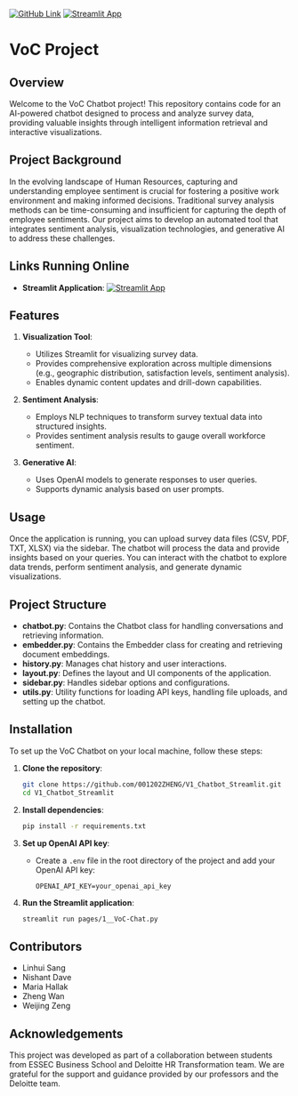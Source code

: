[![GitHub Link](https://img.shields.io/badge/GitHub-Repository-blue?logo=github)](https://github.com/001202ZHENG/V1_Chatbot_Streamlit)
[![Streamlit App](https://img.shields.io/badge/Streamlit-App-orange?logo=streamlit)](https://v1chatbotapp-2syadnkccp6nyevahkmkbm.streamlit.app/)

# VoC Project

## Overview
Welcome to the VoC Chatbot project! This repository contains code for an AI-powered chatbot designed to process and analyze survey data, providing valuable insights through intelligent information retrieval and interactive visualizations. 

## Project Background
In the evolving landscape of Human Resources, capturing and understanding employee sentiment is crucial for fostering a positive work environment and making informed decisions. Traditional survey analysis methods can be time-consuming and insufficient for capturing the depth of employee sentiments. Our project aims to develop an automated tool that integrates sentiment analysis, visualization technologies, and generative AI to address these challenges.

## Links Running Online
- **Streamlit Application**: 
[![Streamlit App](https://img.shields.io/badge/Streamlit-App-orange?logo=streamlit)](https://v1chatbotapp-2syadnkccp6nyevahkmkbm.streamlit.app/)

## Features
1. **Visualization Tool**:
   - Utilizes Streamlit for visualizing survey data.
   - Provides comprehensive exploration across multiple dimensions (e.g., geographic distribution, satisfaction levels, sentiment analysis).
   - Enables dynamic content updates and drill-down capabilities.

2. **Sentiment Analysis**:
   - Employs NLP techniques to transform survey textual data into structured insights.
   - Provides sentiment analysis results to gauge overall workforce sentiment.

3. **Generative AI**:
   - Uses OpenAI models to generate responses to user queries.
   - Supports dynamic analysis based on user prompts.

## Usage
Once the application is running, you can upload survey data files (CSV, PDF, TXT, XLSX) via the sidebar. The chatbot will process the data and provide insights based on your queries. You can interact with the chatbot to explore data trends, perform sentiment analysis, and generate dynamic visualizations.

## Project Structure
- **chatbot.py**: Contains the Chatbot class for handling conversations and retrieving information.
- **embedder.py**: Contains the Embedder class for creating and retrieving document embeddings.
- **history.py**: Manages chat history and user interactions.
- **layout.py**: Defines the layout and UI components of the application.
- **sidebar.py**: Handles sidebar options and configurations.
- **utils.py**: Utility functions for loading API keys, handling file uploads, and setting up the chatbot.


## Installation
To set up the VoC Chatbot on your local machine, follow these steps:

1. **Clone the repository**:
   ```bash
   git clone https://github.com/001202ZHENG/V1_Chatbot_Streamlit.git
   cd V1_Chatbot_Streamlit
   ```

2. **Install dependencies**:
   ```bash
   pip install -r requirements.txt
   ```

3. **Set up OpenAI API key**:
   - Create a `.env` file in the root directory of the project and add your OpenAI API key:
     ```
     OPENAI_API_KEY=your_openai_api_key
     ```

4. **Run the Streamlit application**:
   ```bash
   streamlit run pages/1__VoC-Chat.py
   ```
   
## Contributors
- Linhui Sang
- Nishant Dave
- Maria Hallak
- Zheng Wan
- Weijing Zeng

## Acknowledgements
This project was developed as part of a collaboration between students from ESSEC Business School and Deloitte HR Transformation team. We are grateful for the support and guidance provided by our professors and the Deloitte team.


